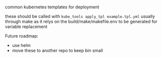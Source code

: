 common kubernetes templates for deployment

these should be called with `kube_tools apply_tpl example.tpl.yml` usually through make as it relys on the 
build/make/makefile.env to be generated for variable replacement

Future roadmap:
- use helm
- move these to another repo to keep bin small
